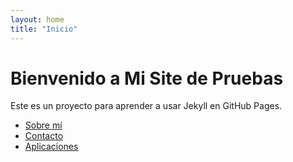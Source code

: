 ```yaml
---
layout: home
title: "Inicio"
---
```

# Bienvenido a Mi Site de Pruebas

Este es un proyecto para aprender a usar Jekyll en GitHub Pages.

- [Sobre mí](about.md)
- [Contacto](contact.md)
- [Aplicaciones](applications.md)
